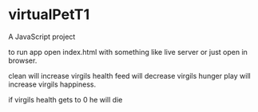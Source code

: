 # virtualPetT1

A JavaScript project

to run app open index.html with something like live server or just open in browser.

clean will increase virgils health
feed will decrease virgils hunger
play will increase virgils happiness.

if virgils health gets to 0 he will die
